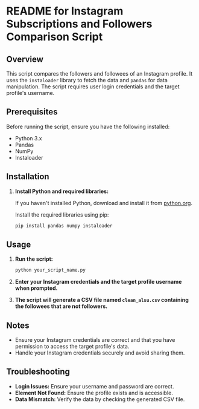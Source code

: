 # README for Instagram Subscriptions and Followers Comparison Script

## Overview

This script compares the followers and followees of an Instagram profile. It uses the `instaloader` library to fetch the data and `pandas` for data manipulation. The script requires user login credentials and the target profile's username.

## Prerequisites

Before running the script, ensure you have the following installed:
- Python 3.x
- Pandas
- NumPy
- Instaloader

## Installation

1. **Install Python and required libraries:**

    If you haven't installed Python, download and install it from [python.org](https://www.python.org/).

    Install the required libraries using pip:

    ```bash
    pip install pandas numpy instaloader
    ```
    
## Usage

1. **Run the script:**

    ```bash
    python your_script_name.py
    ```

2. **Enter your Instagram credentials and the target profile username when prompted.**

3. **The script will generate a CSV file named `clean_alsu.csv` containing the followees that are not followers.**

## Notes

- Ensure your Instagram credentials are correct and that you have permission to access the target profile's data.
- Handle your Instagram credentials securely and avoid sharing them.

## Troubleshooting

- **Login Issues:** Ensure your username and password are correct.
- **Element Not Found:** Ensure the profile exists and is accessible.
- **Data Mismatch:** Verify the data by checking the generated CSV file.
